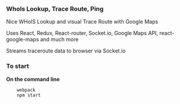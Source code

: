 ### WhoIs Lookup, Trace Route, Ping

Nice WHoIS Lookup and visual Trace Route with Google Maps

Uses React, Redux, React-router, Socket.io, Google Maps API, react-google-maps and much more

Streams traceroute data to browser via Socket.io


### To start

**On the command line**
	
```
	webpack
	npm start
```
